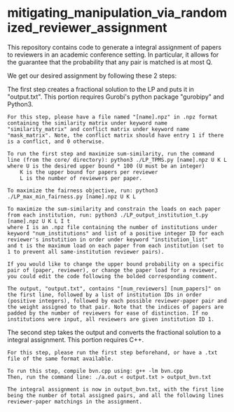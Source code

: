 # mitigating_manipulation_via_randomized_reviewer_assignment
This repository contains code to generate a integral assignment of papers to reviewers in an academic conference setting. In particular, it allows for the guarantee that the probability that any pair is matched is at most Q. 

We get our desired assignment by following these 2 steps:

The first step creates a fractional solution to the LP and puts it in "output.txt". This portion requires 
	Gurobi's python package "gurobipy" and Python3.

	For this step, please have a file named "[name].npz" in .npz format containing the similarity matrix under keyword name "similarity_matrix" and conflict matrix under keyword name "mask_matrix". Note, the conflict matrix should have entry 1 if there is a conflict, and 0 otherwise.

	To run the first step and maximize sum-similarity, run the command line (from the core/ directory): python3 ./LP_TPMS.py [name].npz U K L
	where U is the desired upper bound * 100 (U must be an integer)
    	K is the upper bound for papers per reviewer
    	L is the number of reviewers per paper.

	To maximize the fairness objective, run: python3 ./LP_max_min_fairness.py [name].npz U K L

	To maximize the sum-similarity and constrain the loads on each paper from each institution, run: python3 ./LP_output_institution_t.py [name].npz U K L I t
	where I is an .npz file containing the number of institutions under keyword "num_institutions" and list of a positive integer ID for each reviewer's instutition in order under keyword "institution_list"
	and t is the maximum load on each paper from each institution (set to 1 to prevent all same-institution reviewer pairs).

	If you would like to change the upper bound probability on a specific pair of (paper, reviewer), or change the paper load for a reviewer, you could edit the code following the bolded corresponding comment.

	The output, "output.txt", contains "[num_reviewers] [num_papers]" on the first line, followed by a list of institution IDs in order (positive integers), followed by each possible reviewer-paper pair and the weight assigned to that pair. Note that the indices of papers are padded by the number of reviewers for ease of distinction. If no institutions were input, all reviewers are given institution ID 1.

The second step takes the output and converts the fractional solution to a integral assignment. This 
	portion requires C++.

	For this step, please run the first step beforehand, or have a .txt file of the same format available.

	To run this step, compile bvn.cpp using: g++ -lm bvn.cpp
	Then, run the command line: ./a.out < output.txt > output_bvn.txt

	The integral assignment is now in output_bvn.txt, with the first line being the number of total assigned pairs, and all the following lines reviewer-paper matchings in the assignment.

